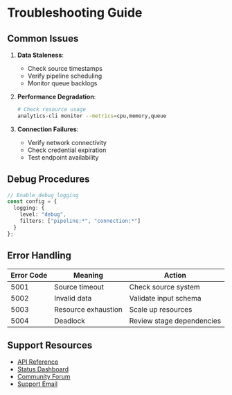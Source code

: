 # Troubleshooting Guide

## Common Issues
1. **Data Staleness**:
   - Check source timestamps
   - Verify pipeline scheduling
   - Monitor queue backlogs

2. **Performance Degradation**:
   ```bash
   # Check resource usage
   analytics-cli monitor --metrics=cpu,memory,queue
   ```

3. **Connection Failures**:
   - Verify network connectivity
   - Check credential expiration
   - Test endpoint availability

## Debug Procedures
```typescript
// Enable debug logging
const config = {
  logging: {
    level: "debug",
    filters: ["pipeline:*", "connection:*"]
  }
};
```

## Error Handling
| Error Code | Meaning | Action |
|------------|---------|--------|
| 5001 | Source timeout | Check source system |
| 5002 | Invalid data | Validate input schema |
| 5003 | Resource exhaustion | Scale up resources |
| 5004 | Deadlock | Review stage dependencies |

## Support Resources
- [API Reference](#)
- [Status Dashboard](#)
- [Community Forum](#)
- [Support Email](#)